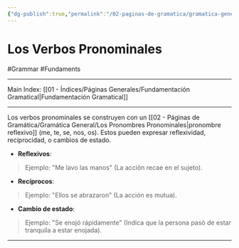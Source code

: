 ```yaml
---
{"dg-publish":true,"permalink":"/02-paginas-de-gramatica/gramatica-general/los-verbos-pronominales/"}
---
```


# Los Verbos Pronominales
#Grammar #Fundaments 
___
Main Index: [[01 - Índices/Páginas Generales/Fundamentación Gramatical\|Fundamentación Gramatical]]
___
Los verbos pronominales se construyen con un [[02 - Páginas de Gramática/Gramática General/Los Pronombres Pronominales\|pronombre reflexivo]] (me, te, se, nos, os). Estos pueden expresar reflexividad, reciprocidad, o cambios de estado.

- **Reflexivos**:
>Ejemplo: "Me lavo las manos" (La acción recae en el sujeto).
- **Recíprocos**:
>Ejemplo: "Ellos se abrazaron" (La acción es mutua).
- **Cambio de estado**:
>Ejemplo: "Se enojó rápidamente" (Indica que la persona pasó de estar tranquila a estar enojada).

___
